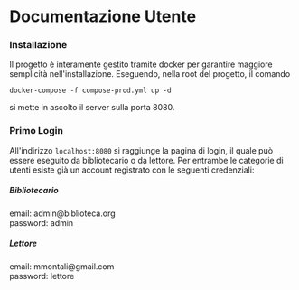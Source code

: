 # Documentazione Utente

### Installazione

Il progetto è interamente gestito tramite docker per garantire maggiore semplicità nell'installazione. Eseguendo, nella root del progetto, il comando
```
docker-compose -f compose-prod.yml up -d
```
si mette in ascolto il server sulla porta 8080.

### Primo Login

All'indirizzo `localhost:8080` si raggiunge la pagina di login, il quale può essere eseguito da bibliotecario o da lettore. Per entrambe le categorie di utenti esiste già un account registrato con le seguenti credenziali:

##### Bibliotecario
email: admin&commat;biblioteca&period;org <br>
password: admin

##### Lettore
email: mmontali&commat;gmail&period;com <br>
password: lettore
